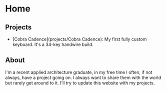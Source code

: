 # Home
## Projects
- [Cobra Cadence](projects/Cobra Cadence): My first fully custom keyboard. It's a 34-key handwire build.

## About
I'm a recent applied architecture graduate, in my free time I often, if not always, have a project going on. I always want to share them with the world but rarely get around to it. I'll try to update this website with my projects.
